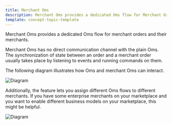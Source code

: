 ```yaml
---
title: Merchant Oms
description: Merchant Oms provides a dedicated Oms flow for Merchant Orders and their Merchants.
template: concept-topic-template
---
```


Merchant Oms provides a dedicated Oms flow for merchant orders and their merchants.

Merchant Oms has no direct communication channel with the plain Oms.
The synchronization of state between an order and a merchant order usually takes place by listening to events and running commands on them.

The following diagram illustrates how Oms and merchant Oms can interact.

![Diagram](https://confluence-connect.gliffy.net/embed/image/b7fcab42-394b-4c0b-ae16-cf36a013addb.png?utm_medium=live&utm_source=custom)

Additionally, the feature lets you assign different Oms flows to different merchants.
If you have some enterprise merchants on your marketplace and you want to enable different business models on your marketplace, this might be helpful.

![Diagram](https://confluence-connect.gliffy.net/embed/image/762e6302-0a5e-43bc-87fe-cca585718bc6.png?utm_medium=live&utm_source=custom)
